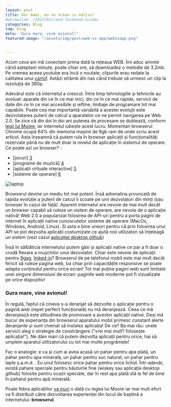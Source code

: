 ```yaml
---
layout: post
title: Dar mami, eu nu vreau cu nativu!
#permalink: /2015/02/cand-facebook-ucide/
categories: Blog
tag: blog
meta: 'Gura mare, vine avionul!'
featured-image: "/assets/img/post/web-vs-app/webvsapp.png"


---
```

Acum ceva ani mă conectam prima dată la rețeaua WEB. Îmi aduc aminte când așteptam minute, poate chiar ore, să downloadez o melodie de 3.2mb. Pe vremea aceea youtube era încă o noutate, clipurile erau redate la calitatea unui [cartof][1]. Astăzi strâmb din nas când trebuie să urmesc un clip la rezoluția de 360p.
<!--more-->

Adevărul este că internetul a crescut. Între timp tehnologiile și tehnicile au evoluat: aparate din ce în ce mai mici, din ce în ce mai rapide, servicii de date din ce în ce mai accesibile și ieftine, limbaje de programare tot mai capabile. Poate cea mai importantă variabilă a acestei evoluții este dezvolatarea puterii de calcul a aparatelor ce ne permit navigarea pe Web 2.0. Se zice că din doi în doi ani puterea de procesare se dublează, conform [legii lui Moore][2], iar internetul iubește acest lucru. Momentan browserul Chrome ocupă 64% din memoria mașinii de 8gb ram de unde scriu acest articol. Asta înseamnă că putem rula în browser aplicații și funcționalități rezervate până nu de mult doar la nivelul de aplicație în sistemul de operare. Ce poate azi un browser? :

+ [jocuri] [3]
+ [programe de muzică] [4]
+ [aplicații virtuale interactive] [5]
+ [sisteme de operare] [6]

<img class="post-image" src="{{ site.baseurl }}/assets/img/post/web-vs-app/webvsapp.png" alt="laptop"/>

Browserul devine un mediu tot mai potent. Însă adrenalina provocată de rapida evoluție a puterii de calcul îi scoate pe unii dezvolatori din minți (sau browser în cazul de față). Aparent internetul are nevoie de mai mult decât un browser capabil să ruleze un sistem de operare, are nevoie de o aplicație nativă! Web 2.0 a popularizat folosirea de API-uri pentru a porta pagini de internet în aplicații native cunoscutelor sisteme de operare (MacOs, Windows, Android, Linux). Si asta e bine uneori pentru că prin folosirea unui API se pot dezvolta aplicații costumizate ce ajută noii utilizatori să înțeleagă un sistem (vezi cazul [aplicației desktop github][7])

Însă în sălbăticia internetului putem găsi și aplicații native ce par a fi doar o crudă flexare a mușchilor unui dezvolator. Chiar este nevoie de aplicații pentru [9gag][8], [linked-in][9]? Browserul de pe telefonul mobil este mai mult decât fericit să ruleze pagina web, ba chiar prin capacitățile responsive se poate adapta conținutul pentru orice ecran! Tot mai puține pagini web sunt limitate unei singure dimensiuni de ecran: paginile web moderne pot fi vizualizate pe orice dispozitiv!

### Gura mare, vine avionul!

În regulă, faptul că cineva s-a deranjat să dezvolte o aplicație pentru o pagină web (repet perfect funcțională) nu mă deranjează. Ceea ce mă deranjează este atitudinea de promovare a acestor aplicații native. Deși mă bucur de experianța din browserul aparatului mobil primesc constant alerte deranjante și sunt chemat să instalez aplicația! De ce? Ba mai rău: unele servicii aleg o strategie de constrângere ("vrei mai mult? folosește aplicația!"). Ne dăm mari că putem dezvolta aplicații pentru orice, hai să umplem aparatul utilizatorului cu tot mai multe progrămele!

Fac o analogie: e ca și cum ai avea acasă un pahar pentru apa plată, un pahar pentru apa minerală, un pahar pentru suc natural, un pahar pentru lapte ș.a.m.d. . Eu unul folosesc orice pahar pentru orice lichid. Într-adevăr, există pahare speciale pentru băuturile fine (wiskey sau aplicația desktop github) folosite pentru ocazii speciale, dar în rest apa plată stă la fel de bine în paharul pentru apă minerală.

Poate febra aplicațiilor [va muri][11] o dată cu legea lui Moore iar mai mult efort va fi distribuit către dezvoltarea experienței din locul de baștină a internetului: __browserul__.

[1]: https://www.youtube.com/watch?v=jNQXAC9IVRw
[2]: https://en.wikipedia.org/wiki/Moore%27s_law
[3]: http://www.quakejs.com/
[4]: https://www.audiotool.com/
[5]: https://lightsaber.withgoogle.com/
[6]: http://jslinux.org/
[7]: https://desktop.github.com/
[8]: https://play.google.com/store/apps/details?id=com.ninegag.android.app&hl=en
[9]: https://play.google.com/store/apps/details?id=com.linkedin.android
[10]: https://twitter.com/download?lang=en
[11]: http://wccftech.com/moores-law-will-be-dead-2020-claim-experts-fab-process-cpug-pus-7-nm-5-nm/

